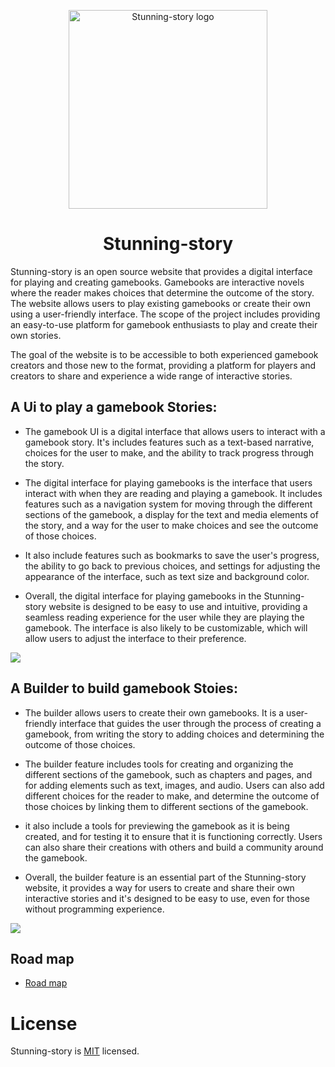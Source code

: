 <p align="center">
  <a href="https://stunning-story.com">
    <img src="https://raw.githubusercontent.com/O-Plums/stunning-story/main/repo_info/logo.webp"
    width="318px" alt="Stunning-story logo" />
  </a>
  <h1 align='center'>Stunning-story</h1>
</p>

 Stunning-story is an open source website that provides a digital interface for playing and creating gamebooks. Gamebooks are interactive novels where the reader makes choices that determine the outcome of the story. The website allows users to play existing gamebooks or create their own using a user-friendly interface. The scope of the project includes providing an easy-to-use platform for gamebook enthusiasts to play and create their own stories.

The goal of the website is to be accessible to both experienced gamebook creators and those new to the format, providing a platform for players and creators to share and experience a wide range of interactive stories.
## A Ui to play a gamebook Stories:

* The gamebook UI is a digital interface that allows users to interact with a gamebook story. It's includes features such as a text-based narrative, choices for the user to make, and the ability to track progress through the story. 

* The digital interface for playing gamebooks is the interface that users interact with when they are reading and playing a gamebook. It includes features such as a navigation system for moving through the different sections of the gamebook, a display for the text and media elements of the story, and a way for the user to make choices and see the outcome of those choices.
* It also include features such as bookmarks to save the user's progress, the ability to go back to previous choices, and settings for adjusting the appearance of the interface, such as text size and background color.
* Overall, the digital interface for playing gamebooks in the Stunning-story website is designed to be easy to use and intuitive, providing a seamless reading experience for the user while they are playing the gamebook. The interface is also likely to be customizable, which will allow users to adjust the interface to their preference.


<img src="https://raw.githubusercontent.com/O-Plums/stunning-story/main/repo_info/read.png" width="auto" height="auto" />

## A Builder to build gamebook Stoies:

* The builder allows users to create their own gamebooks. It is a user-friendly interface that guides the user through the process of creating a gamebook, from writing the story to adding choices and determining the outcome of those choices.

* The builder feature includes tools for creating and organizing the different sections of the gamebook, such as chapters and pages, and for adding elements such as text, images, and audio. Users can also add different choices for the reader to make, and determine the outcome of those choices by linking them to different sections of the gamebook.

* it also include a tools for previewing the gamebook as it is being created, and for testing it to ensure that it is functioning correctly. Users can also share their creations with others and build a community around the gamebook.

* Overall, the builder feature is an essential part of the Stunning-story website, it provides a way for users to create and share their own interactive stories and it's designed to be easy to use, even for those without programming experience.

<img src="https://raw.githubusercontent.com/O-Plums/stunning-story/main/repo_info/build.png" width="auto" height="auto" />

## Road map
* [Road map](https://stunning-story.canny.io/)

# License

Stunning-story is [MIT](https://github.com/O-Plums/stunning-story/blob/main/LICENSE) licensed.